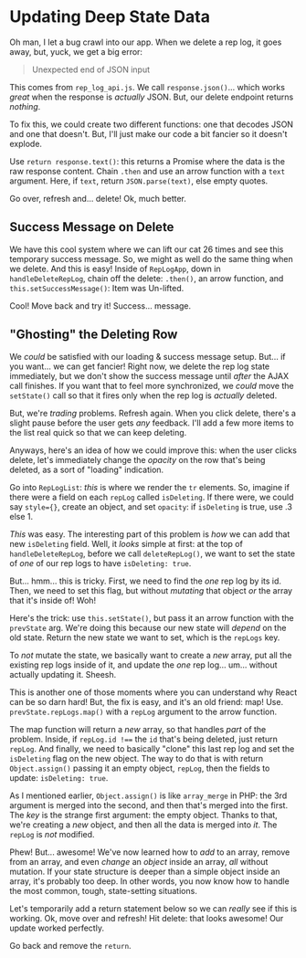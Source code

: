 # Updating Deep State Data

Oh man, I let a bug crawl into our app. When we delete a rep log, it goes away,
but, yuck, we get a big error:

> Unexpected end of JSON input

This comes from `rep_log_api.js`. We call `response.json()`... which works *great*
when the response is *actually* JSON. But, our delete endpoint returns *nothing*.

To fix this, we could create two different functions: one that decodes JSON and
one that doesn't. But, I'll just make our code a bit fancier so it doesn't explode.

Use `return response.text()`: this returns a Promise where the data is the raw response
content. Chain `.then` and use an arrow function with a `text` argument. Here,
if `text`, return `JSON.parse(text)`, else empty quotes.

Go over, refresh and... delete! Ok, much better.

## Success Message on Delete

We have this cool system where we can lift our cat 26 times and see this temporary
success message. So, we might as well do the same thing when we delete. And this
is easy! Inside of `RepLogApp`, down in `handleDeleteRepLog`, chain off the
delete: `.then()`, an arrow function, and `this.setSuccessMessage()`: Item was
Un-lifted.

Cool! Move back and try it! Success... message.

## "Ghosting" the Deleting Row

We *could* be satisfied with our loading & success message setup. But... if you
want... we can get fancier! Right now, we delete the rep log state immediately,
but we don't show the success message until *after* the AJAX call finishes. If you
want that to feel more synchronized, we *could* move the `setState()` call so that
it fires only when the rep log is *actually* deleted.

But, we're *trading* problems. Refresh again. When you click delete, there's a
slight pause before the user gets *any* feedback. I'll add a few more items to
the list real quick so that we can keep deleting.

Anyways, here's an idea of how we could improve this: when the user clicks delete,
let's immediately change the *opacity* on the row that's being deleted, as a sort
of "loading" indication.

Go into `RepLogList`: *this* is where we render the `tr` elements. So, imagine
if there were a field on each `repLog` called `isDeleting`. If there were, we
could say `style={}`, create an object, and set `opacity`: if `isDeleting` is
true, use .3 else 1.

*This* was easy. The interesting part of this problem is *how* we can add that
new `isDeleting` field. Well, it *looks* simple at first: at the top of
`handleDeleteRepLog`, before we call `deleteRepLog()`, we want to set the state
of *one* of our rep logs to have `isDeleting: true`.

But... hmm... this is tricky. First, we need to find the *one* rep log by its id.
Then, we need to set this flag, but without *mutating* that object *or* the array
that it's inside of! Woh!

Here's the trick: use `this.setState()`, but pass it an arrow function with the
`prevState` arg. We're doing this because our new state will *depend* on the old
state. Return the new state we want to set, which is the `repLogs` key.

To *not* mutate the state, we basically want to create a *new* array, put all
the existing rep logs inside of it, and update the *one* rep log... um... without
actually updating it. Sheesh.

This is another one of those moments where you can understand why React can be so
darn hard! But, the fix is easy, and it's an old friend: map! Use.
`prevState.repLogs.map()` with a `repLog` argument to the arrow function.

The map function will return a *new* array, so that handles *part* of the problem.
Inside, if `repLog.id !==` the `id` that's being deleted, just return `repLog`. And
finally, we need to basically "clone" this last rep log and set the `isDeleting`
flag on the new object. The way to do that is with return `Object.assign()` passing
it an empty object, `repLog`, then the fields to update: `isDeleting: true`.

As I mentioned earlier, `Object.assign()` is like `array_merge` in PHP: the 3rd argument
is merged into the second, and then that's merged into the first. The *key* is the
strange first argument: the empty object. Thanks to that, we're creating a *new*
object, and then all the data is merged into *it*. The `repLog` is *not* modified.

Phew! But... awesome! We've now learned how to *add* to an array, remove from an
array, and even *change* an *object* inside an array, *all* without mutation.
If your state structure is deeper than a simple object inside an array, it's probably
too deep. In other words, you now know how to handle the most common, tough,
state-setting situations.

Let's temporarily add a return statement below so we can *really* see if this
is working. Ok, move over and refresh! Hit delete: that looks awesome! Our update
worked perfectly.

Go back and remove the `return`.
